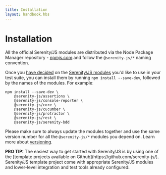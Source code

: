 ```yaml
---
title: Installation
layout: handbook.hbs
---
```

# Installation

All the official Serenity/JS modules are distributed via the Node Package Manager repository - [npmjs.com](https://www.npmjs.com/search?q=%40serenity-js) and follow the `@serenity-js/*` naming convention.

Once you [have decided](/handbook/integration/architecture.html) on the [Serenity/JS modules](/modules) you'd like to use in your test suite, you can install them by running `npm install --save-dev`, followed by the names of the modules. For example:

```text
npm install --save-dev \
    @serenity-js/assertions \
    @serenity-js/console-reporter \
    @serenity-js/core \
    @serenity-js/cucumber \
    @serenity-js/protractor \
    @serenity-js/rest \
    @serenity-js/serenity-bdd
```

Please make sure to always update the modules together and use the same version number for all the `@serenity-js/*` modules you depend on. Learn more about [versioning](/handbook/integration/versioning.html).

<div class="pro-tip">
    <div class="icon"><i class="fas fa-lightbulb"></i></div>
    <div class="text"><p><strong>PRO TIP:</strong>
    The easiest way to get started with Serenity/JS is by using one of the [template projects available on Github](https://github.com/serenity-js/). Serenity/JS template project come with appropriate Serenity/JS modules and lower-level integration and test tools already configured.
    </p></div>
</div>

